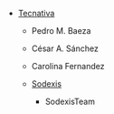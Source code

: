 - [Tecnativa](https://www.tecnativa.com)
  - Pedro M. Baeza
  - César A. Sánchez
  - Carolina Fernandez

  - [Sodexis](https://www.sodexis.com)
    -  SodexisTeam
